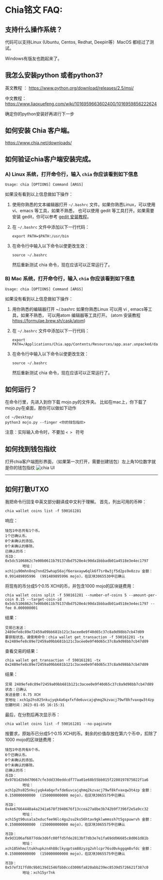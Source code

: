 # Chia铭文 FAQ:

## 支持什么操作系统？

代码可以支持Linux (Ubuntu, Centos, Redhat, Deepin等）MacOS 都经过了测试。

Windows有版友也跑起来了。


## 我怎么安装python  或者python3?

英文教程 ： https://www.python.org/download/releases/2.5/msi/

中文教程： https://www.liaoxuefeng.com/wiki/1016959663602400/1016959856222624

确定你的python安装好再进行下一步

## 如何安装 Chia 客户端。
https://www.chia.net/downloads/ 


## 如何验证chia客户端安装完成。

### A) Linux 系统，打开命令行，输入 `chia` 你应该看到如下信息
   `Usage: chia [OPTIONS] Command [ARGS]`
   
如果没有看到以上信息做如下操作：
   
1. 使用你熟悉的文本编辑器打开 `~/.bashrc` 文件。如果你熟悉Linux，可以使用 vi、emacs 等工具，如果不熟悉，
   也可以使用 gedit 等工具打开。如果需要安装 gedit，你可以参考 [gedit 安装教程](https://help.ubuntu.com/community/gedit)。

2. 在 `~/.bashrc` 文件中添加以下一行代码：
   ```shell
   export PATH=$PATH:/usr/bin
3. 在命令行中输入以下命令以使更改生效：
   ```shell
   source ~/.bashrc
   ```
   
   然后重新测试 chia 命令，现在应该可以正常运行了。
      

### B) Mac 系统，打开命令行，输入 `chia` 你应该看到如下信息
   `Usage: chia [OPTIONS] Command [ARGS]`
   
如果没有看到以上信息做如下操作：
   
1. 用你熟悉的编辑器打开 ~/.bashrc  如果你熟悉Linux 可以用 vi , emacs等工具，如果不熟悉，
       可以用atom 编辑器等工具打开。 (atom 安装教程 https://formulae.brew.sh/cask/atom) 

2. 在 `~/.bashrc` 文件中添加以下一行代码：
   ```shell
   export PATH=/Applications/Chia.app/Contents/Resources/app.asar.unpacked/daemon
3. 在命令行中输入以下命令以使更改生效：
   ```shell
   source ~/.bashrc
   ```
   
   然后重新测试 chia 命令，现在应该可以正常运行了。

## 如何运行？
在命令行里，先进入到你下载 mojo.py的文件夹。
比如在mac上，你下载了mojo.py在桌面，那你可以做如下动作
``` shell
cd ~/Desktop/
python3 mojo.py --finger <你的钱包指纹>
```
注意：实际输入命令时，不要加 `< > ` 符号

## 如何找到钱包指纹

打开chia客户端图形界面，（如果第一次打开，需要创建钱包）左上角10位数字就是你的钱包指纹
![chia UI](https://github.com/nick07002/chia_tool/blob/f1f7422cf3a6ec12091764f0c1893f78da97c166/chiafinger.png)


------

## 如何打散UTXO

我把命令行回复中英文部分翻译成中文利于理解。
首先，列出可用的币种：

``` shell
chia wallet coins list -f 590161281
```
响应：
``` shell
钱包1中总共有1个币。
1个已确认币。
0个未确认的添加。
0个未确认的移除。
已确认的币：
币ID：0x5dc5106862c7e00b0611b79137dbd7520e4c90da1bbbadb01a4518e3e4ec1797
        地址：xch1ju90mhn8nq7nnd25whap56ajf6eraxayw6qlk6f7sr0w3jf5d2ps9x0zzu 金额：0.991489895996  (991489895996 mojo)，在区块3065530中已确认
```

将现有的币分成5个0.15 XCH的币，并包含1000 mojo的区块链费用：
``` shell
chia wallet coins split -f 590161281 --number-of-coins 5 --amount-per-coin 0.15 --target-coin-id 0x5dc5106862c7e00b0611b79137dbd7520e4c90da1bbbadb01a4518e3e4ec1797 --fee 0.000000001
``` 
结果：


``` shell
交易已发送：2489efe8c89e72459a09bb681b121c3acee0e9f40d65c37c8a9d98bb7cb47d09
要获取状态，请使用命令：chia wallet get_transaction -f 590161281 -tx 0x2489efe8c89e72459a09bb681b121c3acee0e9f40d65c37c8a9d98bb7cb47d09
```
查看交易的结果：

``` shell
chia wallet get_transaction -f 590161281 -tx 0x2489efe8c89e72459a09bb681b121c3acee0e9f40d65c37c8a9d98bb7cb47d09
```
结果：

``` shell
交易 2489efe8c89e72459a09bb681b121c3acee0e9f40d65c37c8a9d98bb7cb47d09
状态：已确认
发送金额：0.75 XCH
至地址：xch1p2hs025nkujyqk4a6qxfxfde6uvcajqhmq2kzvacj79wf8kfvaxqw3t4zp
创建时间：2023-01-05 16:15:31
```

最后，在分割后再次显示币：

``` shell
chia wallet coins list -f 590161281 --no-paginate
```
按要求，原始币已分成5个0.15 XCH的币。剩余的价值存放在第六个币中，扣除了1000 mojo的区块链费用：

``` shell
钱包1中总共有6个币。
6个已确认币。
0个未确认的添加。
0个未确认的移除。
已确认的币：
币ID：0x9781d2b0d70667cfe3dd330eddcdf77aa01e68b55bb015f2280197875022f1a6
        地址：xch1p2hs025nkujyqk4a6qxfxfde6uvcajqhmq2kzvacj79wf8kfvaxqw3t4zp 金额：0.150000000000  (150000000000 mojo)，在区块3065575中已确认

币ID：0x4e67664448a4a2341a678f3940676f13ccea27a8be3b742b9f7396f2e5a9cc32
        地址：xch15gt90usala3xducfee96lc4gu2su2ks56htav9gklwmmssh7t5gspuwrvh 金额：0.150000000000  (150000000000 mojo)，在区块3065575中已确认

币ID：0x9d3106af6877dde3d6fc00ffd5fde2813bf7db3e7e1fa69dd96685c8d061d81b
        地址：xch105khmcltukhupkzn4h88clkyqptsm88zyzg2vhlcpr76sd0vkggqm8vfdc 金额：0.150000000000  (150000000000 mojo)，在区块3065575中已确认

币ID：0x57ef317fd0c9b0139d1546fbb0ccd3006fa820abb239ec8539d5726621f387c0
        地址：xch15yr7nk
```


                 	

